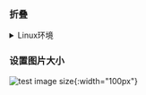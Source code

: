 ### 折叠

<details>
<summary>Linux环境</summary>

##### 编译
xxxx

##### 安装
xxxx
</details>

### 设置图片大小
![test image size](https://d33wubrfki0l68.cloudfront.net/e937e774cbbe23635999615ad5d7732decad182a/26072/logo-small.ede75a6b.svg){:width="100px"}
